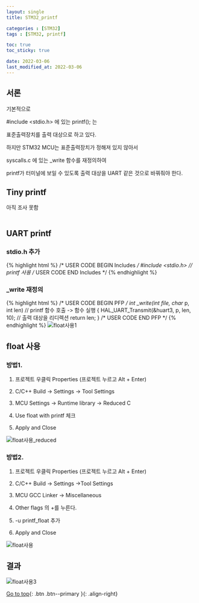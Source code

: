 ```yaml
---
layout: single
title: STM32_printf

categories : [STM32]
tags : [STM32, printf]

toc: true
toc_sticky: true

date: 2022-03-06
last_modified_at: 2022-03-06
---
```


## 서론

기본적으로 

#include <stdio.h>  에 있는 printf(); 는  

표준출력장치를 출력 대상으로 하고 있다.  

하지만 STM32 MCU는 표준출력장치가 정해져 있지 않아서  

syscalls.c 에 있는 _write 함수를 재정의하여  

printf가 터미널에 보일 수 있도록 출력 대상을 UART 같은 것으로 바꿔줘야 한다.  



## Tiny printf

아직 조사 못함  
<br>
 


## UART printf

### stdio.h 추가

{% highlight html %}
/* USER CODE BEGIN Includes */
#include <stdio.h> 	// printf 사용
/* USER CODE END Includes */
{% endhighlight %}



### _write 재정의 

{% highlight html %}
/* USER CODE BEGIN PFP */
int _write(int file, char* p, int len)	// printf 함수 호출 -> 함수 실행
{
	HAL_UART_Transmit(&huart3, p, len, 10);	// 출력 대상을 리디렉션
	return len;
}
/* USER CODE END PFP */
{% endhighlight %}
![float사용1](https://user-images.githubusercontent.com/32934089/157143895-7e3ccdde-05da-4439-8b3e-6dfe04ee816d.png)
<br>


## float 사용 

### 방법1. 

1. 프로젝트 우클릭 Properties  (프로젝트 누르고 Alt + Enter)   

2. C/C++ Build -> Settings -> Tool Settings  

3. MCU Settings -> Runtime library -> Reduced C  

4. Use float with printf 체크  

5. Apply and Close

![float사용_reduced](https://user-images.githubusercontent.com/32934089/157143818-12a9e716-db65-43ff-8b6a-7b1b6509ceac.png)
<br>

### 방법2. 

1. 프로젝트 우클릭 Properties  (프로젝트 누르고 Alt + Enter)   

2. C/C++ Build -> Settings ->Tool Settings  

3. MCU GCC Linker -> Miscellaneous  

4. Other flags 의 +를 누른다.  

5. -u printf_float 추가  

6. Apply and Close  

![float사용](https://user-images.githubusercontent.com/32934089/157143724-82ae37ff-f379-495e-ad81-fbbe6ad00ffe.png)
<br>



## 결과

![float사용3](https://user-images.githubusercontent.com/32934089/157144070-8f8964f5-d4e1-428c-b267-664e4dc16da1.png)
<br>


[Go to top](#){: .btn .btn--primary }{: .align-right}